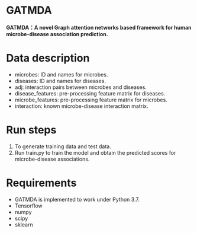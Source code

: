 # GATMDA
**GATMDA：A novel Graph attention networks based framework for human microbe-disease association prediction.**

# Data description
* microbes: ID and names for microbes.
* diseases: ID and names for diseases.
* adj: interaction pairs between microbes and diseases.
* disease_features: pre-processing feature matrix for diseases.
* microbe_features: pre-processing feature matrix for microbes.
* interaction: known microbe-disease interaction matrix.

# Run steps
1. To generate training data and test data.
2. Run train.py to train the model and obtain the predicted scores for microbe-disease associations.

# Requirements
* GATMDA is implemented to work under Python 3.7.
* Tensorflow
* numpy
* scipy
* sklearn

